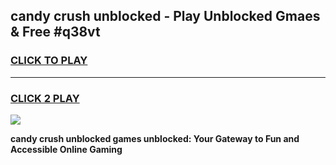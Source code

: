 
## candy crush unblocked - Play Unblocked Gmaes & Free #q38vt
<h3>
<a href="https://news.freeplayer.one?title=candy_crush_unblocked&ref=24F">CLICK TO PLAY</a></h3>
<hr>

<h3>
<a href="https://news.freeplayer.one?title=candy_crush_unblocked&ref=24F">CLICK 2 PLAY</a>
  
</h3>

<a href="https://news.freeplayer.one?title=candy_crush_unblocked&ref=24F/"><img src="https://clearcache.store/games.png"></a>


**candy crush unblocked games unblocked: Your Gateway to Fun and Accessible Online Gaming**
